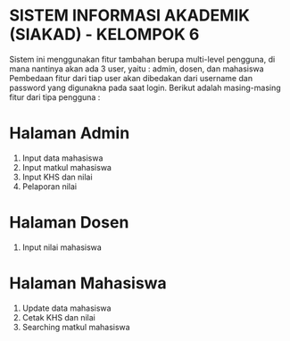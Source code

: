 # SISTEM INFORMASI AKADEMIK (SIAKAD) - KELOMPOK 6 
Sistem ini menggunakan fitur tambahan berupa multi-level pengguna, di mana nantinya akan ada 3 user, yaitu : admin, dosen, dan mahasiswa
Pembedaan fitur dari tiap user akan dibedakan dari username dan password yang digunakna pada saat login. Berikut adalah masing-masing fitur dari tipa pengguna :

# Halaman Admin
  1. Input data mahasiswa
  2. Input matkul mahasiswa
  3. Input KHS dan nilai
  4. Pelaporan nilai

# Halaman Dosen 
  1. Input nilai mahasiswa

# Halaman Mahasiswa
  1. Update data mahasiswa
  2. Cetak KHS dan nilai
  3. Searching matkul mahasiswa
